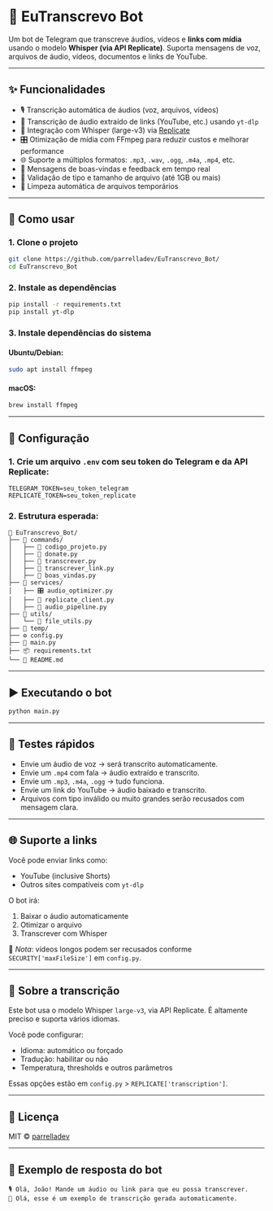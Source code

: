 # 🤖 EuTranscrevo Bot

Um bot de Telegram que transcreve áudios, vídeos e **links com mídia** usando o modelo **Whisper (via API Replicate)**. Suporta mensagens de voz, arquivos de áudio, vídeos, documentos e links de YouTube.

---

## ✨ Funcionalidades

- 🎙️ Transcrição automática de áudios (voz, arquivos, vídeos)
- 🔗 Transcrição de áudio extraído de links (YouTube, etc.) usando `yt-dlp`
- 🧠 Integração com Whisper (large-v3) via [Replicate](https://replicate.com/)
- 🎛️ Otimização de mídia com FFmpeg para reduzir custos e melhorar performance
- 🌐 Suporte a múltiplos formatos: `.mp3`, `.wav`, `.ogg`, `.m4a`, `.mp4`, etc.
- 💬 Mensagens de boas-vindas e feedback em tempo real
- 🔐 Validação de tipo e tamanho de arquivo (até 1GB ou mais)
- 🧹 Limpeza automática de arquivos temporários

---

## 🚀 Como usar

### 1. Clone o projeto

```bash
git clone https://github.com/parrelladev/EuTranscrevo_Bot/
cd EuTranscrevo_Bot
```

### 2. Instale as dependências

```bash
pip install -r requirements.txt
pip install yt-dlp
```

### 3. Instale dependências do sistema

#### Ubuntu/Debian:

```bash
sudo apt install ffmpeg
```

#### macOS:

```bash
brew install ffmpeg
```

---

## 🔐 Configuração

### 1. Crie um arquivo `.env` com seu token do Telegram e da API Replicate:

```env
TELEGRAM_TOKEN=seu_token_telegram
REPLICATE_TOKEN=seu_token_replicate
```

### 2. Estrutura esperada:

```
📁 EuTranscrevo_Bot/
├── 📁 commands/
│   ├── 📝 codigo_projeto.py
│   ├── 📝 donate.py
│   ├── 📝 transcrever.py
│   ├── 🔗 transcrever_link.py
│   ├── 👋 boas_vindas.py
├── 📁 services/
│   ├── 🎛️ audio_optimizer.py
│   ├── 📡 replicate_client.py
│   ├── 🔁 audio_pipeline.py
├── 📁 utils/
│   └── 🧰 file_utils.py
├── 📁 temp/
├── ⚙️ config.py
├── 🚀 main.py
├── 📦 requirements.txt 
└── 📄 README.md
```

---

## ▶️ Executando o bot

```bash
python main.py
```

---

## 🧪 Testes rápidos

* Envie um áudio de voz → será transcrito automaticamente.
* Envie um `.mp4` com fala → áudio extraído e transcrito.
* Envie um `.mp3`, `.m4a`, `.ogg` → tudo funciona.
* Envie um link do YouTube → áudio baixado e transcrito.
* Arquivos com tipo inválido ou muito grandes serão recusados com mensagem clara.

---

## 🌐 Suporte a links

Você pode enviar links como:

- YouTube (inclusive Shorts)
- Outros sites compatíveis com `yt-dlp`

O bot irá:

1. Baixar o áudio automaticamente
2. Otimizar o arquivo
3. Transcrever com Whisper

📌 *Nota*: vídeos longos podem ser recusados conforme `SECURITY['maxFileSize']` em `config.py`.

---

## 🧠 Sobre a transcrição

Este bot usa o modelo Whisper `large-v3`, via API Replicate. É altamente preciso e suporta vários idiomas.

Você pode configurar:

* Idioma: automático ou forçado
* Tradução: habilitar ou não
* Temperatura, thresholds e outros parâmetros

Essas opções estão em `config.py` > `REPLICATE['transcription']`.

---

## 📄 Licença

MIT © [parrelladev](https://github.com/parrelladev)

---

## 💬 Exemplo de resposta do bot

```
🎙️ Olá, João! Mande um áudio ou link para que eu possa transcrever.
📝 Olá, esse é um exemplo de transcrição gerada automaticamente.
```
